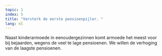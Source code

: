 ```yaml
---
topic: 1
index: 5
title: "Versterk de eerste pensioenpijler. "
lang: nl
---
```

Naast kinderarmoede in eenoudergezinnen komt armoede het meest voor bij
bejaarden, wegens de veel te lage pensioenen. We willen de verhoging van de
laagste pensioenen.
